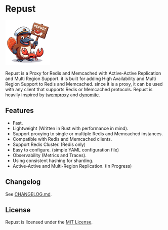 # Repust

![repust logo](.assets/logo.png)

Repust is a Proxy for Redis and Memcached with Active-Active Replication and Multi Region Support. it is built for adding High Availability and Multi Region Support to Redis and Memcached. since it is a proxy, it can be used with any client that supports Redis or Memcached protocols. Repust is heavily inspired by [twemproxy](https://github.com/twitter/twemproxy) and [dynomite](https://github.com/Netflix/dynomite).

## Features

+ Fast.
+ Lightweight (Written in Rust with performance in mind).
+ Support proxying to single or multiple Redis and Memcached instances.
+ Compatible with Redis and Memcached clients.
+ Support Redis Cluster. (Redis only)
+ Easy to configure. (simple YAML configuration file)
+ Observability (Metrics and Traces).
+ Using consistent hashing for sharding.
+ Active-Active and Multi-Region Replication. (In Progress)

## Changelog

See [CHANGELOG.md](CHANGELOG.md).

## License

Repust is licensed under the [MIT License](LICENSE).
